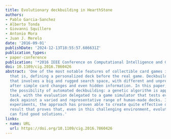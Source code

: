 ```yaml
---
title: Evolutionary deckbuilding in HearthStone
authors:
- Pablo Garcia-Sanchez
- Alberto Tonda
- Giovanni Squillero
- Antonio Mora
- Juan J. Merelo
date: '2016-09-01'
publishDate: '2024-12-13T18:55:57.686631Z'
publication_types:
- paper-conference
publication: '*2016 IEEE Conference on Computational Intelligence and Games (CIG)*'
doi: 10.1109/cig.2016.7860426
abstract: 'One of the most notable features of collectible card games is deckbuilding,
  that is, defining a personalized deck before the real game. Deckbuilding is a challenge
  that involves a big and rugged search space, with different and unpredictable behaviour
  after simple card changes and even hidden information. In this paper, we explore
  the possibility of automated deckbuilding: a genetic algorithm is applied to the
  task, with the evaluation delegated to a game simulator that tests every potential
  deck against a varied and representative range of human-made decks. In these preliminary
  experiments, the approach has proven able to create quite effective decks, a promising
  result that proves that, even in this challenging environment, evolutionary algorithms
  can find good solutions.'
links:
- name: URL
  url: https://doi.org/10.1109/cig.2016.7860426
---
```

